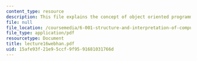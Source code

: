 ```yaml
---
content_type: resource
description: This file explains the concept of object oriented programming.
file: null
file_location: /coursemedia/6-001-structure-and-interpretation-of-computer-programs-spring-2005/15afe93f21e95ccf9f9591681031766d_lecture16webhan.pdf
file_type: application/pdf
resourcetype: Document
title: lecture16webhan.pdf
uid: 15afe93f-21e9-5ccf-9f95-91681031766d
---
```

